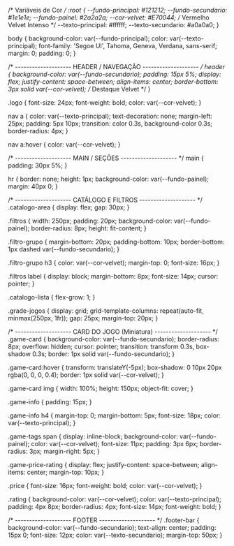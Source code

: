/* Variáveis de Cor */
:root {
    --fundo-principal: #121212;
    --fundo-secundario: #1e1e1e;
    --fundo-painel: #2a2a2a;
    --cor-velvet: #E70044; /* Vermelho Velvet Intenso */
    --texto-principal: #ffffff;
    --texto-secundario: #a0a0a0;
}

body {
    background-color: var(--fundo-principal);
    color: var(--texto-principal);
    font-family: 'Segoe UI', Tahoma, Geneva, Verdana, sans-serif;
    margin: 0;
    padding: 0;
}

/* -------------------- HEADER / NAVEGAÇÃO -------------------- */
header {
    background-color: var(--fundo-secundario);
    padding: 15px 5%;
    display: flex;
    justify-content: space-between;
    align-items: center;
    border-bottom: 3px solid var(--cor-velvet); /* Destaque Velvet */
}

.logo {
    font-size: 24px;
    font-weight: bold;
    color: var(--cor-velvet);
}

nav a {
    color: var(--texto-principal);
    text-decoration: none;
    margin-left: 25px;
    padding: 5px 10px;
    transition: color 0.3s, background-color 0.3s;
    border-radius: 4px;
}

nav a:hover {
    color: var(--cor-velvet);
}

/* -------------------- MAIN / SEÇÕES -------------------- */
main {
    padding: 30px 5%;
}

hr {
    border: none;
    height: 1px;
    background-color: var(--fundo-painel);
    margin: 40px 0;
}

/* -------------------- CATÁLOGO E FILTROS -------------------- */
.catalogo-area {
    display: flex;
    gap: 30px;
}

.filtros {
    width: 250px;
    padding: 20px;
    background-color: var(--fundo-painel);
    border-radius: 8px;
    height: fit-content;
}

.filtro-grupo {
    margin-bottom: 20px;
    padding-bottom: 10px;
    border-bottom: 1px dashed var(--fundo-secundario);
}

.filtro-grupo h3 {
    color: var(--cor-velvet);
    margin-top: 0;
    font-size: 16px;
}

.filtros label {
    display: block;
    margin-bottom: 8px;
    font-size: 14px;
    cursor: pointer;
}

.catalogo-lista {
    flex-grow: 1;
}

.grade-jogos {
    display: grid;
    grid-template-columns: repeat(auto-fit, minmax(250px, 1fr));
    gap: 25px;
    margin-top: 20px;
}

/* -------------------- CARD DO JOGO (Miniatura) -------------------- */
.game-card {
    background-color: var(--fundo-secundario);
    border-radius: 8px;
    overflow: hidden;
    cursor: pointer;
    transition: transform 0.3s, box-shadow 0.3s;
    border: 1px solid var(--fundo-secundario);
}

.game-card:hover {
    transform: translateY(-5px);
    box-shadow: 0 10px 20px rgba(0, 0, 0, 0.4);
    border: 1px solid var(--cor-velvet);
}

.game-card img {
    width: 100%;
    height: 150px;
    object-fit: cover;
}

.game-info {
    padding: 15px;
}

.game-info h4 {
    margin-top: 0;
    margin-bottom: 5px;
    font-size: 18px;
    color: var(--texto-principal);
}

.game-tags span {
    display: inline-block;
    background-color: var(--fundo-painel);
    color: var(--cor-velvet);
    font-size: 11px;
    padding: 3px 6px;
    border-radius: 3px;
    margin-right: 5px;
}

.game-price-rating {
    display: flex;
    justify-content: space-between;
    align-items: center;
    margin-top: 10px;
}

.price {
    font-size: 16px;
    font-weight: bold;
    color: var(--cor-velvet);
}

.rating {
    background-color: var(--cor-velvet);
    color: var(--texto-principal);
    padding: 4px 8px;
    border-radius: 4px;
    font-size: 14px;
    font-weight: bold;
}

/* -------------------- FOOTER -------------------- */
.footer-bar {
    background-color: var(--fundo-secundario);
    text-align: center;
    padding: 15px 0;
    font-size: 12px;
    color: var(--texto-secundario);
    margin-top: 50px;
}
